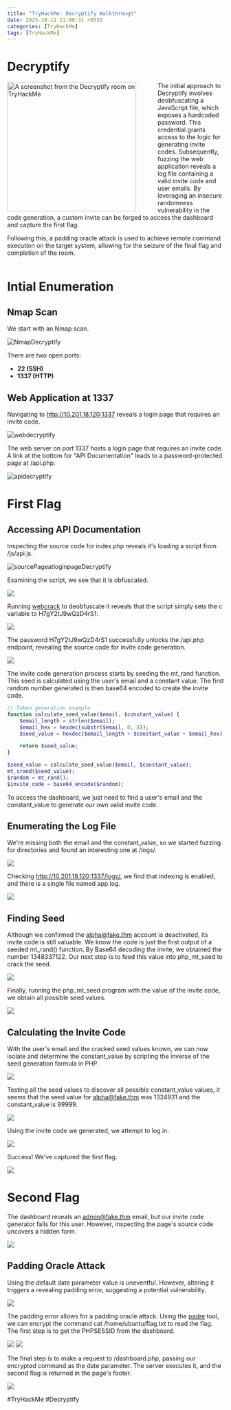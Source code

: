 ```yaml
---
title: "TryHackMe: Decryptify Walkthrough"
date: 2025-10-11 21:00:31 +0530
categories: [TryHackMe]
tags: [TryHackMe]
---
```

# Decryptify


<img src="https://tryhackme-images.s3.amazonaws.com/room-icons/62a7685ca6e7ce005d3f3afe-1738131989982" alt="A screenshot from the Decryptify room on TryHackMe" width="300px" style="float: left; margin-right: 50px;">

The initial approach to Decryptify involves deobfuscating a JavaScript file, which exposes a hardcoded password. This credential grants access to the logic for generating invite codes. Subsequently, fuzzing the web application reveals a log file containing a valid invite code and user emails. By leveraging an insecure randomness vulnerability in the code generation, a custom invite can be forged to access the dashboard and capture the first flag.

Following this, a padding oracle attack is used to achieve remote command execution on the target system, allowing for the seizure of the final flag and completion of the room.

<div style="clear: both;"></div>

# Intial Enumeration

## Nmap Scan

We start with an Nmap scan.

<img src="{{ '/assets/ImageDecryptify/NmapDecryptify.png' | relative_url }}" alt="NmapDecryptify">

There are two open ports:
* **22 (SSH)**
* **1337 (HTTP)**

## Web Application at 1337

Navigating to http://10.201.18.120:1337 reveals a login page that requires an invite code.

<img src="{{ '/assets/ImageDecryptify/webdecryptify.png' | relative_url }}" alt="webdecryptify">

The web server on port 1337 hosts a login page that requires an invite code. A link at the bottom for "API Documentation" leads to a password-protected page at /api.php.

<img src="{{ '/assets/ImageDecryptify/apiDecryptify.png' | relative_url }}" alt="apidecryptify">

# First Flag

## Accessing API Documentation

Inspecting the source code for index.php reveals it's loading a script from /js/api.js.

<img src="{{ '/assets/ImageDecryptify/sourcePageatloginpageDecryptify.png' | relative_url }}" alt="sourcePageatloginpageDecryptify">

Examining the script, we see that it is obfuscated.

<img src="{{ '/assets/ImageDecryptify/obfuscateddecryptify.png' | relative_url }}">

Running <a href ="https://webcrack.netlify.app/">webcrack</a> to deobfuscate it reveals that the script simply sets the c variable to H7gY2tJ9wQzD4rS1.

<img src="{{ '/assets/ImageDecryptify/webcrack.png' | relative_url }}">

The password H7gY2tJ9wQzD4rS1 successfully unlocks the /api.php endpoint, revealing the source code for invite code generation.

<img src="{{ '/assets/ImageDecryptify/apicodedecryptify.png' | relative_url }}">

The invite code generation process starts by seeding the mt_rand function. This seed is calculated using the user's email and a constant value. The first random number generated is then base64 encoded to create the invite code.

```php
// Token generation example
function calculate_seed_value($email, $constant_value) {
    $email_length = strlen($email);
    $email_hex = hexdec(substr($email, 0, 8));
    $seed_value = hexdec($email_length + $constant_value + $email_hex);

    return $seed_value;
}

$seed_value = calculate_seed_value($email, $constant_value);
mt_srand($seed_value);
$random = mt_rand();
$invite_code = base64_encode($random);
```
To access the dashboard, we just need to find a user's email and the constant_value to generate our own valid invite code.

## Enumerating the Log File

We're missing both the email and the constant_value, so we started fuzzing for directories and found an interesting one at /logs/.

<img src="{{ '/assets/ImageDecryptify/logenumdecryptify.png' | relative_url }}">

Checking http://10.201.18.120:1337/logs/, we find that indexing is enabled, and there is a single file named app.log.

<img src="{{ '/assets/ImageDecryptify/applogdecryptify.png' | relative_url }}">

## Finding Seed

Although we confirmed the alpha@fake.thm account is deactivated, its invite code is still valuable. We know the code is just the first output of a seeded mt_rand() function. By Base64 decoding the invite, we obtained the number 1348337122. Our next step is to feed this value into php_mt_seed to crack the seed.

<img src="{{ '/assets/ImageDecryptify/basemtcodedecryptify.png' | relative_url }}">

Finally, running the php_mt_seed program with the value of the invite code, we obtain all possible seed values.

<img src="{{ '/assets/ImageDecryptify/seeddecryptify.png' | relative_url }}">

## Calculating the Invite Code

With the user's email and the cracked seed values known, we can now isolate and determine the constant_value by scripting the inverse of the seed generation formula in PHP.

<img src="{{ '/assets/ImageDecryptify/caldecryuptify.png' | relative_url }}">

Testing all the seed values to discover all possible constant_value values, it seems that the seed value for alpha@fake.thm was 1324931 and the constant_value is 99999.

<img src="{{ '/assets/ImageDecryptify/finalcodedecryptify.png' | relative_url }}">

Using the invite code we generated, we attempt to log in.

<img src="{{ '/assets/ImageDecryptify/loginpagedecryptify.png' | relative_url }}">

Success! We've captured the first flag.

<img src="{{ '/assets/ImageDecryptify/Firstflagdecryptify.png' | relative_url }}">

# Second Flag

The dashboard reveals an admin@fake.thm email, but our invite code generator fails for this user. However, inspecting the page's source code uncovers a hidden form.

<img src="{{ '/assets/ImageDecryptify/hiddenformdecryptify.png' | relative_url }}">

## Padding Oracle Attack

Using the default date parameter value is uneventful. However, altering it triggers a revealing padding error, suggesting a potential vulnerability.

<img src="{{ '/assets/ImageDecryptify/paddingerrordecryptify.png' | relative_url }}">

The padding error allows for a padding oracle attack. Using the <a href = "https://github.com/glebarez/padre">padre</a> tool, we can encrypt the command cat /home/ubuntu/flag.txt to read the flag. The first step is to get the PHPSESSID from the dashboard.

<img src="{{ '/assets/ImageDecryptify/session1decrypptify.png' | relative_url }}">
<img src="{{ '/assets/ImageDecryptify/Padretooldecryptify.png' | relative_url }}">

The final step is to make a request to /dashboard.php, passing our encrypted command as the date parameter. The server executes it, and the second flag is returned in the page's footer.

<img src="{{ '/assets/ImageDecryptify/Secondflagdecryptify.png' | relative_url }}">

#TryHackMe #Decryptify